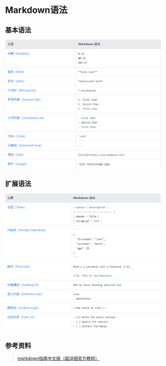 # Markdown语法
## 基本语法
  ![基本语法](pic/markdown/基本语法.png)
## 扩展语法
  ![扩展语法](pic/markdown/扩展语法.png)
## 参考资料
>[markdown指南中文版（超详细官方教程）](https://www.markdown.xyz/)

